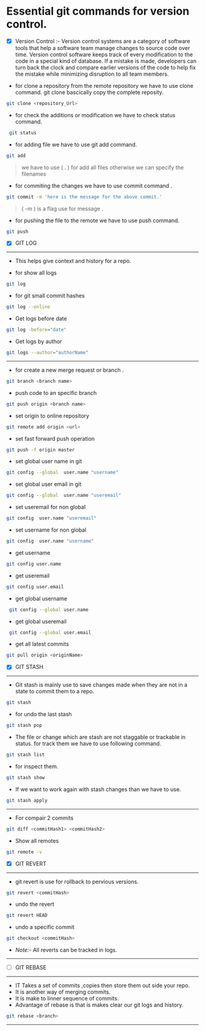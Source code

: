 # Essential git commands for version control. 

- [x] Version Control :- Version control systems are a category of software tools that help a software team manage changes to source code over time. Version control software keeps track of every modification to the code in a special kind of database. If a mistake is made, developers can turn back the clock and compare earlier versions of the code to help fix the mistake while minimizing disruption to all team members.

 - for clone a repository from the remote repository we have to use clone command. git clone bascically copy the complete reposity.

```bash
git clone <repository_Url>
 ```

 - for check the additions or modification we have to check status command.
 ```bash
  git status 
```
- for adding file we have to use git add command.
```bash
git add
```
> we have to use ( . ) for add all files otherwise we can specify the filenames

- for commiting the changes we have to use commit command .
```bash
git commit -m 'here is the message for the above commit.'
```
> ( -m ) is a flag use for message .

- for pushing the file to the remote we have to use push command.
```bash
git push
```
- [x] GIT LOG
---
- This helps give context and history for a repo.

- for show all logs
```bash
git log 
```
- for git small commit hashes
```bash
git log --online
```

- Get logs before date
```bash
git log -before="date"
```

- Get logs by author
```bash
git logs --author="authorName"
```

---
- for create a new merge request or branch .

```bash
git branch <branch name>
```

- push code to an specific branch
```bash
git push origin <branch name>
```

- set origin to online repository
```bash
git remote add origin <url>
```

- set fast forward push operation
```bash
git push -f origin master
```
- set global user name in git
```bash
git config --global  user.name "username"
```
- set global user email in git
```bash
git config --global  user.name "useremail"
```
- set useremail for non global
```bash
git config  user.name "useremail"
```

- set username for non global
```bash
git config  user.name "username"
```
- get username
```bash
git config user.name
```
- get useremail
```bash
git config user.email
```

- get global username
```bash
 git config --global user.name

```
- get global useremail
```bash
 git config --global user.email

```


- get all latest commits 
```bash
git pull origin <originName>
```

- [x] GIT STASH
---

- Git stash is mainly use to save changes made when they are not in a state to commit them to a repo.

```bash
git stash
```
- for undo the last stash 
```bash
git stash pop
```
- The file or change which are stash are not staggable or trackable in status. for track them we have to use following command.
```bash
git stash list
```

- for inspect them.
```bash
git stash show
```

- If we want to work again with stash changes than we have to use.
```bash
git stash apply
```
---

- For compair 2 commits 
```bash
git diff <commitHash1> <commitHash2>
```

- Show all remotes
```bash
git remote -v
```

- [x] GIT REVERT
---
- git revert is use for rollback to pervious versions.
```bash
git revert <commitHash>
```
- undo the revert
```bash
git revert HEAD
```

- undo a specific commit 
```bash
git checkout <commitHash>
```
- _Note:-_ All reverts can be tracked in logs.

---

- [ ] GIT REBASE
---
- IT Takes a set of commits ,copies then store them out side your repo.
- It is another way of merging commits.
- It is make to linner sequence of commits.
- Advantage of rebase is that is makes clear our git logs and history.
```bash
git rebase <branch>
```

---

